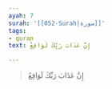 ```yaml
---
ayah: 7
surah: '[[052-Surah|سورة]]'
tags:
- quran
text: إِنَّ عَذَابَ رَبِّكَ لَوَاقِعٌ

---
```

> إِنَّ عَذَابَ رَبِّكَ لَوَاقِعٌ
